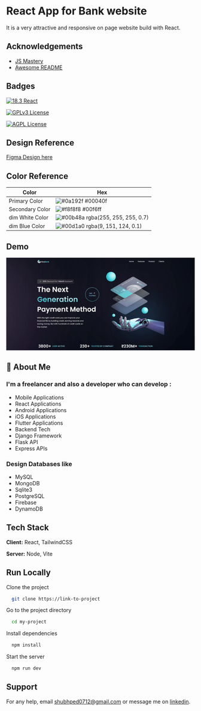 
# React App for Bank website

It is a very attractive and responsive on page website build with React.


## Acknowledgements

 - [JS Mastery](https://www.youtube.com/watch?v=_oO4Qi5aVZs&ab_channel=JavaScriptMastery)
 - [Awesome README](https://github.com/matiassingers/awesome-readme)

## Badges


[![18.3 React](https://img.shields.io/badge/React-18.3-blue)](https://choosealicense.com/licenses/mit/)

[![GPLv3 License](https://img.shields.io/badge/minified%20size-6.65%20kB-informational)](https://opensource.org/licenses/)

[![AGPL License](https://img.shields.io/badge/npm-v7.0.0-red)](http://www.gnu.org/licenses/agpl-3.0)

## Design Reference

[Figma Design here](https://www.figma.com/file/bUGIPys15E78w9bs1l4tgS/HooBank?type=design&node-id=0-1&t=vggwKLgbckPfdKkW-0)
## Color Reference

| Color             | Hex                                                                |
| ----------------- | ------------------------------------------------------------------ |
| Primary Color | ![#0a192f](https://via.placeholder.com/10/00040f?text=+) #00040f |
| Secondary Color | ![#f8f8f8](https://via.placeholder.com/10/00f6ff?text=+) #00f6ff |
| dim White Color | ![#00b48a](https://via.placeholder.com/10/FFFFFF?text=+) rgba(255, 255, 255, 0.7) |
| dim Blue Color | ![#00d1a0](https://via.placeholder.com/10/09977C?text=+) rgba(9, 151, 124, 0.1) |


## Demo

[![Video](https://github.com/shubyaa/React_bank_modern_app/blob/main/output/output.gif)](https://react.dev/)

## 🚀 About Me
### I'm a freelancer and also a developer who can develop :
- Mobile Applications
- React Applications
- Android Applications
- iOS Applications
- Flutter Applications
- Backend Tech
- Django Framework
- Flask API
- Express APIs

### Design Databases like
- MySQL
- MongoDB
- Sqlite3
- PostgreSQL
- Firebase
- DynamoDB


## Tech Stack

**Client:** React, TailwindCSS

**Server:** Node, Vite


## Run Locally

Clone the project

```bash
  git clone https://link-to-project
```

Go to the project directory

```bash
  cd my-project
```

Install dependencies

```bash
  npm install
```

Start the server

```bash
  npm run dev
```


## Support

For any help, email shubhped0712@gmail.com or message me on [linkedin](https://www.linkedin.com/in/shubham-pednekar-573369213).

